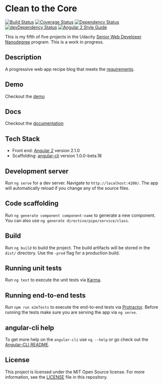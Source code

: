 # Clean to the Core

[![Build Status](http://img.shields.io/travis/adriancarriger/clean-to-the-core/master.svg?maxAge=60)](https://travis-ci.org/adriancarriger/clean-to-the-core)
[![Coverage Status](http://img.shields.io/coveralls/adriancarriger/clean-to-the-core/master.svg?maxAge=60)](https://coveralls.io/github/adriancarriger/clean-to-the-core?branch=master)
[![Dependency Status](https://img.shields.io/david/adriancarriger/clean-to-the-core/master.svg?maxAge=60)](https://david-dm.org/adriancarriger/clean-to-the-core)
[![devDependency Status](https://img.shields.io/david/dev/adriancarriger/clean-to-the-core/master.svg?maxAge=60)](https://david-dm.org/adriancarriger/clean-to-the-core?type=dev)
[![Angular 2 Style Guide](https://mgechev.github.io/angular2-style-guide/images/badge.svg)](https://angular.io/styleguide)

This is my fifth of five projects in the Udacity [Senior Web Developer Nanodegree](https://www.udacity.com/course/senior-web-developer-nanodegree--nd802) program. This is a work in progress.

## Description

A progressive web app recipe blog that meets the [requirements](REQUIREMENTS.md).

## Demo

Checkout the [demo](https://adriancarriger.github.io/clean-to-the-core/)

## Docs

Checkout the [documentation](https://adriancarriger.github.io/clean-to-the-core/assets/docs/globals.html)

## Tech Stack

* Front end: [Angular 2](https://github.com/angular/angular) version 2.1.0
* Scaffolding: [angular-cli](https://github.com/angular/angular-cli) version 1.0.0-beta.18

## Development server
Run `ng serve` for a dev server. Navigate to `http://localhost:4200/`. The app will automatically reload if you change any of the source files.

## Code scaffolding

Run `ng generate component component-name` to generate a new component. You can also use `ng generate directive/pipe/service/class`.

## Build

Run `ng build` to build the project. The build artifacts will be stored in the `dist/` directory. Use the `-prod` flag for a production build.

## Running unit tests

Run `ng test` to execute the unit tests via [Karma](https://karma-runner.github.io).

## Running end-to-end tests

Run `npm run e2eTests` to execute the end-to-end tests via [Protractor](http://www.protractortest.org/). 
Before running the tests make sure you are serving the app via `ng serve`.

## angular-cli help

To get more help on the `angular-cli` use `ng --help` or go check out the [Angular-CLI README](https://github.com/angular/angular-cli/blob/master/README.md).

## License

This project is licensed under the MIT Open Source license. For more information, see the [LICENSE](LICENSE) file in this repository.